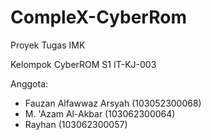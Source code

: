 # CompleX-CyberRom
Proyek Tugas IMK

Kelompok CyberROM
S1 IT-KJ-003

Anggota:
- Fauzan Alfawwaz Arsyah (103052300068)
- M. 'Azam Al-Akbar (103062300064)
- Rayhan (103062300057)
